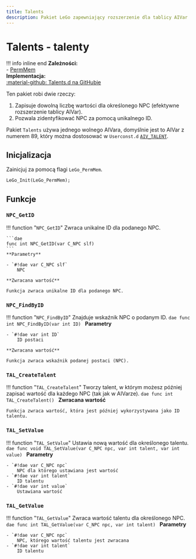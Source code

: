 ```yaml
---
title: Talents
description: Pakiet LeGo zapewniający rozszerzenie dla tablicy AIVar
---
```

# Talents - talenty

!!! info inline end
    **Zależności:**<br/>
    - [PermMem](permmem.md)<br/>
    **Implementacja:**<br/>
    [:material-github: Talents.d na GitHubie](https://github.com/Lehona/LeGo/blob/dev/Talents.d)

Ten pakiet robi dwie rzeczy:

1. Zapisuje dowolną liczbę wartości dla określonego NPC (efektywne rozszerzenie tablicy AIVar).
2. Pozwala zidentyfikować NPC za pomocą unikalnego ID.

Pakiet `Talents` używa jednego wolnego AIVara, domyślnie jest to AIVar z numerem 89, który można dostosować w `Userconst.d` [`AIV_TALENT`](../various/userconstants.md#talents).

## Inicjalizacja
Zainicjuj za pomocą flagi `LeGo_PermMem`.
```dae
LeGo_Init(LeGo_PermMem);
```

## Funkcje

### `NPC_GetID`
!!! function "`NPC_GetID`"
    Zwraca unikalne ID dla podanego NPC.

    ```dae
    func int NPC_GetID(var C_NPC slf)
    ```
    **Parametry**

    - `#!dae var C_NPC slf`  
        NPC

    **Zwracana wartość**

    Funkcja zwraca unikalne ID dla podanego NPC.

### `NPC_FindByID`
!!! function "`NPC_FindByID`"
    Znajduje wskaźnik NPC o podanym ID.
    ```dae
    func int NPC_FindByID(var int ID)
    ```
    **Parametry**

    - `#!dae var int ID`  
        ID postaci

    **Zwracana wartość**

    Funkcja zwraca wskaźnik podanej postaci (NPC).

### `TAL_CreateTalent`
!!! function "`TAL_CreateTalent`"
    Tworzy talent, w którym możesz później zapisać wartość dla każdego NPC (tak jak w AIVarze).
    ```dae
    func int TAL_CreateTalent()
    ```
    **Zwracana wartość**

    Funkcja zwraca wartość, która jest później wykorzystywana jako ID talentu.

### `TAL_SetValue`
!!! function "`TAL_SetValue`"
    Ustawia nową wartość dla określonego talentu.
    ```dae
    func void TAL_SetValue(var C_NPC npc, var int talent, var int value)
    ```
    **Parametry**

    - `#!dae var C_NPC npc`  
        NPC dla którego ustawiana jest wartość
    - `#!dae var int talent`  
        ID talentu
    - `#!dae var int value`  
        Ustawiana wartość

### `TAL_GetValue`
!!! function "`TAL_GetValue`"
    Zwraca wartość talentu dla określonego NPC.
    ```dae
    func int TAL_GetValue(var C_NPC npc, var int talent)
    ```
    **Parametry**

    - `#!dae var C_NPC npc`  
        NPC, którego wartość talentu jest zwracana
    - `#!dae var int talent`  
        ID talentu
